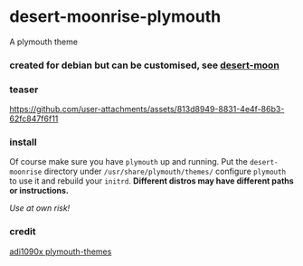 # desert-moonrise-plymouth
A plymouth theme

### created for debian but can be customised, see [desert-moon](https://github.com/01micko/desert-moon)

### teaser

https://github.com/user-attachments/assets/813d8949-8831-4e4f-86b3-62fc847f6f11

### install

Of course make sure you have `plymouth` up and running.
Put the `desert-moonrise` directory under `/usr/share/plymouth/themes/`  configure
`plymouth` to use it and rebuild your `initrd`. 
**Different distros may have different paths or instructions.**

*Use at own risk!*

### credit

[adi1090x plymouth-themes](https://github.com/adi1090x/plymouth-themes)
